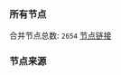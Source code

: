 ### 所有节点
合并节点总数: `2654`
[节点链接](https://raw.githubusercontent.com/rzhy1/11/master/sub/sub_merge_base64.txt)

### 节点来源